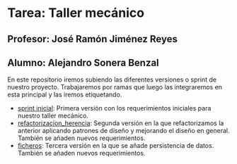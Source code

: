 # Tarea: Taller mecánico
## Profesor: José Ramón Jiménez Reyes
## Alumno: Alejandro Sonera Benzal

En este repositorio iremos subiendo las diferentes versiones o sprint de nuestro proyecto.
Trabajaremos por ramas que luego las integraremos en esta principal y las iremos etiquetando.

- [sprint inicial](../../tree/sprint_inicial): Primera versión con los requerimientos iniciales para nuestro taller mecánico.
- [refactorizacion_herencia](../../tree/refactorizacion_herencia): Segunda versión en la que refactorizamos la anterior aplicando patrones de diseño y mejorando el diseño en general. También se añaden nuevos requerimientos.
- [ficheros](../../tree/ficheros): Tercera versión en la que se añade persistencia de datos. También se añaden nuevos requerimientos.